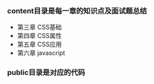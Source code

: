 ### content目录是每一章的知识点及面试题总结
* 第三章 CSS基础
* 第四章 CSS属性
* 第五章 CSS应用
* 第六章 javascript
### public目录是对应的代码
